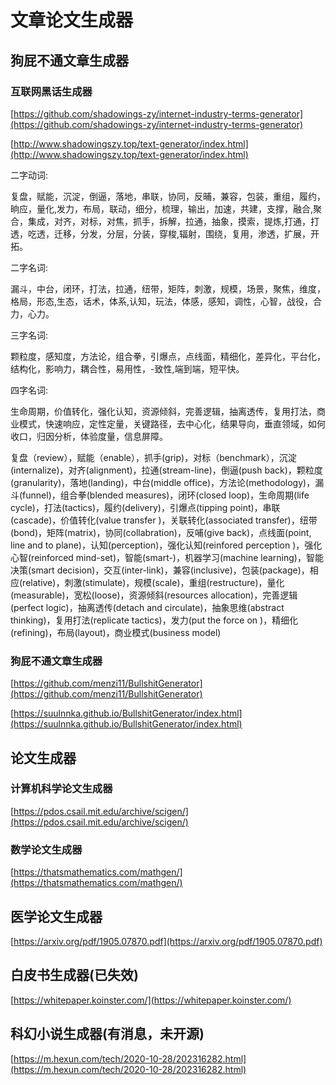 # 文章论文生成器

## 狗屁不通文章生成器

### 互联网黑话生成器

[https://github.com/shadowings-zy/internet-industry-terms-generator](https://github.com/shadowings-zy/internet-industry-terms-generator)

[http://www.shadowingszy.top/text-generator/index.html](http://www.shadowingszy.top/text-generator/index.html)

二字动词:

复盘，赋能，沉淀，倒逼，落地，串联，协同，反晡，兼容，包装，重组，履约，晌应，量化,发力，布局，联动，细分，梳理，输出，加速，共建，支撑，融合,聚合，集成，对齐，对标，对焦，抓手，拆解，拉通，抽象，摸索，提炼,打通，打透，吃透，迁移，分发，分层，分装，穿梭,辐射，围绕，复用，渗透，扩展，开拓。

二字名词:

漏斗，中台，闭环，打法，拉通，纽带，矩阵，刺激，规模，场景，聚焦，维度，格局，形态,生态，话术，体系,认知，玩法，体感，感知，调性，心智，战役，合力，心力。

三字名词:

颗粒度，感知度，方法论，组合拳，引爆点，点线面，精细化，差异化，平台化，结构化，影响力，耦合性，易用性，-致性,端到端，短平快。

四字名词:

生命周期，价值转化，强化认知，资源倾斜，完善逻辑，抽离透传，复用打法，商业模式，快速响应，定性定量，关键路径，去中心化，结果导向，垂直领域，如何收口，归因分析，体验度量，信息屏障。​ 

复盘（review），赋能（enable），抓手\(grip\)，对标（benchmark），沉淀\(internalize\)，对齐\(alignment\)，拉通\(stream-line\)，倒逼\(push back\)，颗粒度\(granularity\)，落地\(landing\)，中台\(middle office\)，方法论\(methodology\)，漏斗\(funnel\)，组合拳\(blended measures\)，闭环\(closed loop\)，生命周期\(life cycle\)，打法\(tactics\)，履约\(delivery\)，引爆点\(tipping point\)，串联\(cascade\)，价值转化\(value transfer \)，关联转化\(associated transfer\)，纽带\(bond\)，矩阵\(matrix\)，协同\(collabration\)，反哺\(give back\)，点线面\(point, line and to plane\)，认知\(perception\)，强化认知\(reinfored perception \)，强化心智\(reinforced mind-set\)，智能\(smart-\)，机器学习\(machine learning\)，智能决策\(smart decision\)，交互\(inter-link\)，兼容\(inclusive\)，包装\(package\)，相应\(relative\)，刺激\(stimulate\)，规模\(scale\)，重组\(restructure\)，量化\(measurable\)，宽松\(loose\)，资源倾斜\(resources allocation\)，完善逻辑\(perfect logic\)，抽离透传\(detach and circulate\)，抽象思维\(abstract thinking\)，复用打法\(replicate tactics\)，发力\(put the force on \)，精细化\(refining\)，布局\(layout\)，商业模式\(business model\)​

### 狗屁不通文章生成器

[https://github.com/menzi11/BullshitGenerator](https://github.com/menzi11/BullshitGenerator)

[https://suulnnka.github.io/BullshitGenerator/index.html](https://suulnnka.github.io/BullshitGenerator/index.html)

## 论文生成器

### 计算机科学论文生成器

[https://pdos.csail.mit.edu/archive/scigen/](https://pdos.csail.mit.edu/archive/scigen/)

### 数学论文生成器

[https://thatsmathematics.com/mathgen/](https://thatsmathematics.com/mathgen/)

## 医学论文生成器

[https://arxiv.org/pdf/1905.07870.pdf](https://arxiv.org/pdf/1905.07870.pdf)

## 白皮书生成器\(已失效\)

[https://whitepaper.koinster.com/](https://whitepaper.koinster.com/)

## 科幻小说生成器\(有消息，未开源\)

[https://m.hexun.com/tech/2020-10-28/202316282.html](https://m.hexun.com/tech/2020-10-28/202316282.html)

